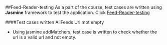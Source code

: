##Feed-Reader-testing
As a part of the course, test cases are written using **Jasmine** framework to test the application.
Click [Feed-Reader-testing](http://devi-srinivasan.github.io/Feed-Reader-Testing/)

####Test cases written
AllFeeds Url mot empty
*	Using jasmine addMatchers, test case is written to check whether the url is a valid url and not empty.
